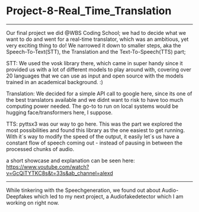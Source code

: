 # Project-8-Real_Time_Translation

-----------

Our final project we did @WBS Coding School; we had to decide what we want to do and went for a real-time translator,
which was an ambitious, yet very exciting thing to do!
We narrowed it down to smaller steps, aka the Speech-To-Text(STT), the Translation and the Text-To-Speech(TTS) part;

STT: We used the vosk library there, which came in super handy since it provided us with a lot of different models to play around with,
covering over 20 languages that we can use as input and open source with the models trained in an academical background. :)

Translation: We decided for a simple API call to google here, since its one of the best translators available and we didnt want to risk
to have too much computing power needed. The go-to to run on local systems would be hugging face/transformers here, I suppose.

TTS: pyttsx3 was our way to go here. This was the part we explored the most possibilities and found this library as the one easiest to get running.
With it´s way to modify the speed of the output, it easily let´s us have a constant flow of speech coming out - 
instead of pausing in between the processed chunks of audio.

a short showcase and explanation can be seen here: https://www.youtube.com/watch?v=GcQiTYTKC8s&t=33s&ab_channel=alexd

-----------

While tinkering with the Speechgeneration, we found out about Audio-Deepfakes which led to my next project, a Audiofakedetector which I am working on right now.
